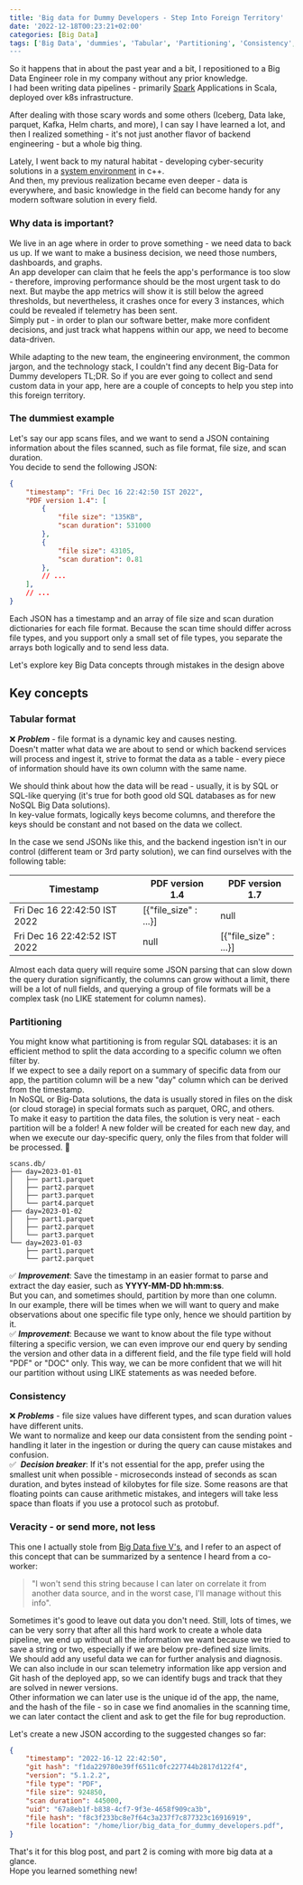 ```yaml
---
title: 'Big data for Dummy Developers - Step Into Foreign Territory'
date: '2022-12-18T00:23:21+02:00'
categories: [Big Data]
tags: ['Big Data', 'dummies', 'Tabular', 'Partitioning', 'Consistency', 'Veracity', 'json', five V', 'developer']
---
```

So it happens that in about the past year and a bit, I repositioned to a Big Data Engineer role in my company without any prior knowledge.  
I had been writing data pipelines - primarily [Spark](https://spark.apache.org/docs/latest/) Applications in Scala, deployed over k8s infrastructure.

After dealing with those scary words and some others (Iceberg, Data lake, parquet, Kafka, Helm charts, and more), I can say I have learned a lot, and then I realized something - it's not just another flavor of backend engineering - but a whole big thing.  

Lately, I went back to my natural habitat - developing cyber-security solutions in a [system environment](https://en.wikipedia.org/wiki/Systems_programming) in c++.  
And then, my previous realization became even deeper - data is everywhere, and basic knowledge in the field can become handy for any modern software solution in every field.  

### Why data is important?
We live in an age where in order to prove something - we need data to back us up. If we want to make a business decision, we need those numbers, dashboards, and graphs.  
An app developer can claim that he feels the app's performance is too slow - therefore, improving performance should be the most urgent task to do next. But maybe the app metrics will show it is still below the agreed thresholds, but nevertheless, it crashes once for every 3 instances, which could be revealed if telemetry has been sent.  
Simply put - in order to plan our software better, make more confident decisions, and just track what happens within our app, we need to become data-driven.  

While adapting to the new team, the engineering environment, the common jargon, and the technology stack, I couldn't find any decent Big-Data for Dummy developers TL;DR. So if you are ever going to collect and send custom data in your app, here are a couple of concepts to help you step into this foreign territory.  

### The dummiest example
Let's say our app scans files, and we want to send a JSON containing information about the files scanned, such as file format, file size, and scan duration.  
You decide to send the following JSON:
```json
{
	"timestamp": "Fri Dec 16 22:42:50 IST 2022",
	"PDF version 1.4": [
		{
			"file size": "135KB",
			"scan duration": 531000
		},
		{
			"file size": 43105,
			"scan duration": 0.81
		},
		// ...
	],
	// ...
}
```
Each JSON has a timestamp and an array of file size and scan duration dictionaries for each file format. Because the scan time should differ across file types, and you support only a small set of file types, you separate the arrays both logically and to send less data.

Let's explore key Big Data concepts through mistakes in the design above

## Key concepts

### Tabular format
❌  ***Problem*** -  file format is a dynamic key and causes nesting.  
Doesn't matter what data we are about to send or which backend services will process and ingest it, strive to format the data as a table - every piece of information should have its own column with the same name.  

We should think about how the data will be read - usually, it is by SQL or SQL-like querying (it's true for both good old SQL databases as for new NoSQL Big Data solutions).  
In key-value formats, logically keys become columns, and therefore the keys should be constant and not based on the data we collect.  

In the case we send JSONs like this, and the backend ingestion isn't in our control (different team or 3rd party solution), we can find ourselves with the following table:

| Timestamp      | PDF version 1.4 | PDF version 1.7 |
| ----------- | -------- | ------- |
| Fri Dec 16 22:42:50 IST 2022      | [{"file_size" : ...}] | null |
| Fri Dec 16 22:42:52 IST 2022   | null        | [{"file_size" : ...}] |

Almost each data query will require some JSON parsing that can slow down the query duration significantly, the columns can grow without a limit, there will be a lot of null fields, and querying a group of file formats will be a complex task (no LIKE statement for column names).

### Partitioning 
You might know what partitioning is from regular SQL databases: it is an efficient method to split the data according to a specific column we often filter by.  
If we expect to see a daily report on a summary of specific data from our app, the partition column will be a new "day" column which can be derived from the timestamp.  
In NoSQL or Big-Data solutions, the data is usually stored in files on the disk (or cloud storage) in special formats such as parquet, ORC, and others.  
To make it easy to partition the data files, the solution is very neat - each partition will be a folder! A new folder will be created for each new day, and when we execute our day-specific query, only the files from that folder will be processed. 🤯

```
scans.db/
├── day=2023-01-01
│   ├── part1.parquet
│   ├── part2.parquet
│   ├── part3.parquet
│   └── part4.parquet
├── day=2023-01-02
│   ├── part1.parquet
│   ├── part2.parquet
│   └── part3.parquet
└── day=2023-01-03
    ├── part1.parquet
    └── part2.parquet
```
✅  ***Improvement***: Save the timestamp in an easier format to parse and extract the day easier, such as **YYYY-MM-DD hh:mm:ss**.  
But you can, and sometimes should, partition by more than one column.  
In our example, there will be times when we will want to query and make observations about one specific file type only, hence we should partition by it.  
 ✅  ***Improvement***: Because we want to know about the file type without filtering a specific version, we can even improve our end query by sending the version and other data in a different field, and the file type field will hold "PDF" or "DOC" only. This way, we can be more confident that we will hit our partition without using LIKE statements as was needed before.  

### Consistency 
❌  ***Problems*** -  file size values have different types, and scan duration values have different units.  
We want to normalize and keep our data consistent from the sending point - handling it later in the ingestion or during the query can cause mistakes and confusion.  
 ✅  ***Decision breaker***: If it's not essential for the app, prefer using the smallest unit when possible - microseconds instead of seconds as scan duration, and bytes instead of kilobytes for file size. Some reasons are that floating points can cause arithmetic mistakes, and integers will take less space than floats if you use a protocol such as protobuf.  

### **Veracity** - or send more, not less
This one I actually stole from [Big Data five V's](https://www.google.com/search?q=Big%20data%20v%27s), and I refer to an aspect of this concept that can be summarized by a sentence I heard from a co-worker:  
> "I won't send this string because I can later on correlate it from another data source, and in the worst case, I'll manage without this info".   
 
Sometimes it's good to leave out data you don't need. Still, lots of times, we can be very sorry that after all this hard work to create a whole data pipeline, we end up without all the information we want because we tried to save a string or two, especially if we are below pre-defined size limits.  
We should add any useful data we can for further analysis and diagnosis. We can also include in our scan telemetry information like app version and Git hash of the deployed app, so we can identify bugs and track that they are solved in newer versions.  
Other information we can later use is the unique id of the app, the name, and the hash of the file - so in case we find anomalies in the scanning time, we can later contact the client and ask to get the file for bug reproduction.

Let's create a new JSON according to the suggested changes so far:

```json
{
	"timestamp": "2022-16-12 22:42:50",
	"git hash": "f1da229780e39ff6511c0fc227744b2817d122f4",
	"version": "5.1.2.2",
	"file type": "PDF",
	"file size": 924850,
	"scan duration": 445000,
	"uid": "67a8eb1f-b838-4cf7-9f3e-4658f909ca3b",
	"file hash": "f8c3f233bc8e7f64c3a237f7c877323c16916919",
	"file location": "/home/lior/big_data_for_dummy_developers.pdf",
}
```

That's it for this blog post, and part 2 is coming with more big data at a glance.  
Hope you learned something new!